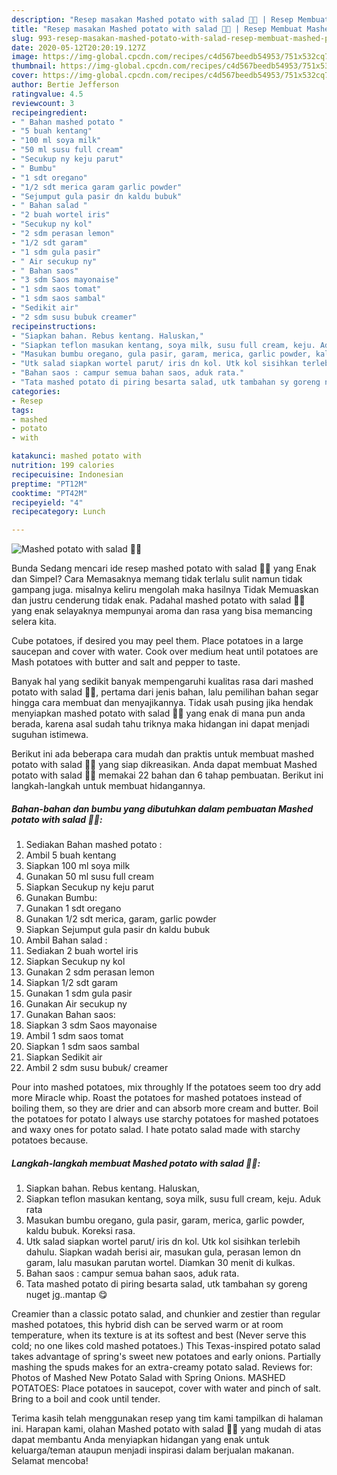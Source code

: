 ```yaml
---
description: "Resep masakan Mashed potato with salad 🥔🥕 | Resep Membuat Mashed potato with salad 🥔🥕 Yang Bikin Ngiler"
title: "Resep masakan Mashed potato with salad 🥔🥕 | Resep Membuat Mashed potato with salad 🥔🥕 Yang Bikin Ngiler"
slug: 993-resep-masakan-mashed-potato-with-salad-resep-membuat-mashed-potato-with-salad-yang-bikin-ngiler
date: 2020-05-12T20:20:19.127Z
image: https://img-global.cpcdn.com/recipes/c4d567beedb54953/751x532cq70/mashed-potato-with-salad-🥔🥕-foto-resep-utama.jpg
thumbnail: https://img-global.cpcdn.com/recipes/c4d567beedb54953/751x532cq70/mashed-potato-with-salad-🥔🥕-foto-resep-utama.jpg
cover: https://img-global.cpcdn.com/recipes/c4d567beedb54953/751x532cq70/mashed-potato-with-salad-🥔🥕-foto-resep-utama.jpg
author: Bertie Jefferson
ratingvalue: 4.5
reviewcount: 3
recipeingredient:
- " Bahan mashed potato "
- "5 buah kentang"
- "100 ml soya milk"
- "50 ml susu full cream"
- "Secukup ny keju parut"
- " Bumbu"
- "1 sdt oregano"
- "1/2 sdt merica garam garlic powder"
- "Sejumput gula pasir dn kaldu bubuk"
- " Bahan salad "
- "2 buah wortel iris"
- "Secukup ny kol"
- "2 sdm perasan lemon"
- "1/2 sdt garam"
- "1 sdm gula pasir"
- " Air secukup ny"
- " Bahan saos"
- "3 sdm Saos mayonaise"
- "1 sdm saos tomat"
- "1 sdm saos sambal"
- "Sedikit air"
- "2 sdm susu bubuk creamer"
recipeinstructions:
- "Siapkan bahan. Rebus kentang. Haluskan,"
- "Siapkan teflon masukan kentang, soya milk, susu full cream, keju. Aduk rata"
- "Masukan bumbu oregano, gula pasir, garam, merica, garlic powder, kaldu bubuk. Koreksi rasa."
- "Utk salad siapkan wortel parut/ iris dn kol. Utk kol sisihkan terlebih dahulu. Siapkan wadah berisi air, masukan gula, perasan lemon dn garam, lalu masukan parutan wortel. Diamkan 30 menit di kulkas."
- "Bahan saos : campur semua bahan saos, aduk rata."
- "Tata mashed potato di piring besarta salad, utk tambahan sy goreng nuget jg..mantap 😋"
categories:
- Resep
tags:
- mashed
- potato
- with

katakunci: mashed potato with 
nutrition: 199 calories
recipecuisine: Indonesian
preptime: "PT12M"
cooktime: "PT42M"
recipeyield: "4"
recipecategory: Lunch

---
```



![Mashed potato with salad 🥔🥕](https://img-global.cpcdn.com/recipes/c4d567beedb54953/751x532cq70/mashed-potato-with-salad-🥔🥕-foto-resep-utama.jpg)

Bunda Sedang mencari ide resep mashed potato with salad 🥔🥕 yang Enak dan Simpel? Cara Memasaknya memang tidak terlalu sulit namun tidak gampang juga. misalnya keliru mengolah maka hasilnya Tidak Memuaskan dan justru cenderung tidak enak. Padahal mashed potato with salad 🥔🥕 yang enak selayaknya mempunyai aroma dan rasa yang bisa memancing selera kita.

Cube potatoes, if desired you may peel them. Place potatoes in a large saucepan and cover with water. Cook over medium heat until potatoes are Mash potatoes with butter and salt and pepper to taste.

Banyak hal yang sedikit banyak mempengaruhi kualitas rasa dari mashed potato with salad 🥔🥕, pertama dari jenis bahan, lalu pemilihan bahan segar hingga cara membuat dan menyajikannya. Tidak usah pusing jika hendak menyiapkan mashed potato with salad 🥔🥕 yang enak di mana pun anda berada, karena asal sudah tahu triknya maka hidangan ini dapat menjadi suguhan istimewa.


Berikut ini ada beberapa cara mudah dan praktis untuk membuat mashed potato with salad 🥔🥕 yang siap dikreasikan. Anda dapat membuat Mashed potato with salad 🥔🥕 memakai 22 bahan dan 6 tahap pembuatan. Berikut ini langkah-langkah untuk membuat hidangannya.

<!--inarticleads1-->

##### Bahan-bahan dan bumbu yang dibutuhkan dalam pembuatan Mashed potato with salad 🥔🥕:

1. Sediakan  Bahan mashed potato :
1. Ambil 5 buah kentang
1. Siapkan 100 ml soya milk
1. Gunakan 50 ml susu full cream
1. Siapkan Secukup ny keju parut
1. Gunakan  Bumbu:
1. Gunakan 1 sdt oregano
1. Gunakan 1/2 sdt merica, garam, garlic powder
1. Siapkan Sejumput gula pasir dn kaldu bubuk
1. Ambil  Bahan salad :
1. Sediakan 2 buah wortel iris
1. Siapkan Secukup ny kol
1. Gunakan 2 sdm perasan lemon
1. Siapkan 1/2 sdt garam
1. Gunakan 1 sdm gula pasir
1. Gunakan  Air secukup ny
1. Gunakan  Bahan saos:
1. Siapkan 3 sdm Saos mayonaise
1. Ambil 1 sdm saos tomat
1. Siapkan 1 sdm saos sambal
1. Siapkan Sedikit air
1. Ambil 2 sdm susu bubuk/ creamer


Pour into mashed potatoes, mix throughly If the potatoes seem too dry add more Miracle whip. Roast the potatoes for mashed potatoes instead of boiling them, so they are drier and can absorb more cream and butter. Boil the potatoes for potato I always use starchy potatoes for mashed potatoes and waxy ones for potato salad. I hate potato salad made with starchy potatoes because. 

<!--inarticleads2-->

##### Langkah-langkah membuat Mashed potato with salad 🥔🥕:

1. Siapkan bahan. Rebus kentang. Haluskan,
1. Siapkan teflon masukan kentang, soya milk, susu full cream, keju. Aduk rata
1. Masukan bumbu oregano, gula pasir, garam, merica, garlic powder, kaldu bubuk. Koreksi rasa.
1. Utk salad siapkan wortel parut/ iris dn kol. Utk kol sisihkan terlebih dahulu. Siapkan wadah berisi air, masukan gula, perasan lemon dn garam, lalu masukan parutan wortel. Diamkan 30 menit di kulkas.
1. Bahan saos : campur semua bahan saos, aduk rata.
1. Tata mashed potato di piring besarta salad, utk tambahan sy goreng nuget jg..mantap 😋


Creamier than a classic potato salad, and chunkier and zestier than regular mashed potatoes, this hybrid dish can be served warm or at room temperature, when its texture is at its softest and best (Never serve this cold; no one likes cold mashed potatoes.) This Texas-inspired potato salad takes advantage of spring&#39;s sweet new potatoes and early onions. Partially mashing the spuds makes for an extra-creamy potato salad. Reviews for: Photos of Mashed New Potato Salad with Spring Onions. MASHED POTATOES: Place potatoes in saucepot, cover with water and pinch of salt. Bring to a boil and cook until tender. 

Terima kasih telah menggunakan resep yang tim kami tampilkan di halaman ini. Harapan kami, olahan Mashed potato with salad 🥔🥕 yang mudah di atas dapat membantu Anda menyiapkan hidangan yang enak untuk keluarga/teman ataupun menjadi inspirasi dalam berjualan makanan. Selamat mencoba!
